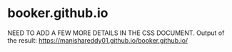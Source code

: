 # booker.github.io
NEED TO ADD A FEW MORE DETAILS IN THE CSS DOCUMENT.
Output of the result:
https://manishareddy01.github.io/booker.github.io/
